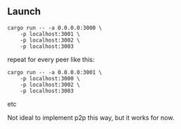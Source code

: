 ## Launch
```
cargo run -- -a 0.0.0.0:3000 \
    -p localhost:3001 \
    -p localhost:3002 \
    -p localhost:3003
```
repeat for every peer like this:
```
cargo run -- -a 0.0.0.0:3001 \
    -p localhost:3000 \
    -p localhost:3002 \
    -p localhost:3003
```
etc

Not ideal to implement p2p this way, but it works for now.